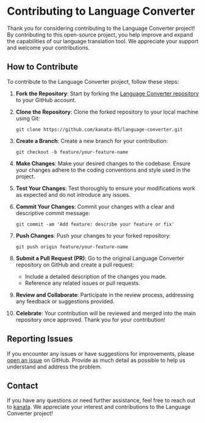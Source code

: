 # Contributing to Language Converter

Thank you for considering contributing to the Language Converter project! By contributing to this open-source project, you help improve and expand the capabilities of our language translation tool. We appreciate your support and welcome your contributions.

## How to Contribute

To contribute to the Language Converter project, follow these steps:

1. **Fork the Repository**: Start by forking the [Language Converter repository](https://github.com/kanata-05/language-converter) to your GitHub account.

2. **Clone the Repository**: Clone the forked repository to your local machine using Git:
   ```
   git clone https://github.com/kanata-05/language-converter.git
   ```

3. **Create a Branch**: Create a new branch for your contribution:
   ```
   git checkout -b feature/your-feature-name
   ```

4. **Make Changes**: Make your desired changes to the codebase. Ensure your changes adhere to the coding conventions and style used in the project.

5. **Test Your Changes**: Test thoroughly to ensure your modifications work as expected and do not introduce any issues.

6. **Commit Your Changes**: Commit your changes with a clear and descriptive commit message:
   ```
   git commit -am 'Add feature: describe your feature or fix'
   ```

7. **Push Changes**: Push your changes to your forked repository:
   ```
   git push origin feature/your-feature-name
   ```

8. **Submit a Pull Request (PR)**: Go to the original Language Converter repository on GitHub and create a pull request:
   - Include a detailed description of the changes you made.
   - Reference any related issues or pull requests.

9. **Review and Collaborate**: Participate in the review process, addressing any feedback or suggestions provided.

10. **Celebrate**: Your contribution will be reviewed and merged into the main repository once approved. Thank you for your contribution!

## Reporting Issues

If you encounter any issues or have suggestions for improvements, please [open an issue](https://github.com/kanata-05/language-converter/issues/new) on GitHub. Provide as much detail as possible to help us understand and address the problem.

## Contact

If you have any questions or need further assistance, feel free to reach out to [kanata](mailto:krishkracks@gmail.com). We appreciate your interest and contributions to the Language Converter project!
